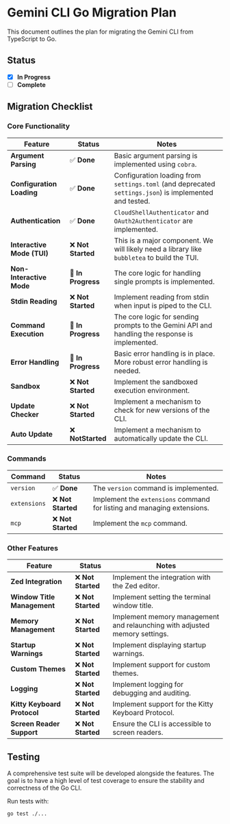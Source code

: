 # Gemini CLI Go Migration Plan

This document outlines the plan for migrating the Gemini CLI from TypeScript to Go.

## Status

- [x] **In Progress**
- [ ] **Complete**

## Migration Checklist

### Core Functionality

| Feature | Status | Notes |
| --- | --- | --- |
| **Argument Parsing** | ✅ **Done** | Basic argument parsing is implemented using `cobra`. |
| **Configuration Loading** | ✅ **Done** | Configuration loading from `settings.toml` (and deprecated `settings.json`) is implemented and tested. |
| **Authentication** | ✅ **Done** | `CloudShellAuthenticator` and `OAuth2Authenticator` are implemented. |
| **Interactive Mode (TUI)** | ❌ **Not Started** | This is a major component. We will likely need a library like `bubbletea` to build the TUI. |
| **Non-Interactive Mode** | 🚧 **In Progress** | The core logic for handling single prompts is implemented. |
| **Stdin Reading** | ❌ **Not Started** | Implement reading from stdin when input is piped to the CLI. |
| **Command Execution** | 🚧 **In Progress** | The core logic for sending prompts to the Gemini API and handling the response is implemented. |
| **Error Handling** | 🚧 **In Progress** | Basic error handling is in place. More robust error handling is needed. |
| **Sandbox** | ❌ **Not Started** | Implement the sandboxed execution environment. |
| **Update Checker** | ❌ **Not Started** | Implement a mechanism to check for new versions of the CLI. |
| **Auto Update** | ❌ **NotStarted** | Implement a mechanism to automatically update the CLI. |

### Commands

| Command | Status | Notes |
| --- | --- | --- |
| `version` | ✅ **Done** | The `version` command is implemented. |
| `extensions` | ❌ **Not Started** | Implement the `extensions` command for listing and managing extensions. |
| `mcp` | ❌ **Not Started** | Implement the `mcp` command. |

### Other Features

| Feature | Status | Notes |
| --- | --- | --- |
| **Zed Integration** | ❌ **Not Started** | Implement the integration with the Zed editor. |
| **Window Title Management** | ❌ **Not Started** | Implement setting the terminal window title. |
| **Memory Management** | ❌ **Not Started** | Implement memory management and relaunching with adjusted memory settings. |
| **Startup Warnings** | ❌ **Not Started** | Implement displaying startup warnings. |
| **Custom Themes** | ❌ **Not Started** | Implement support for custom themes. |
| **Logging** | ❌ **Not Started** | Implement logging for debugging and auditing. |
| **Kitty Keyboard Protocol** | ❌ **Not Started** | Implement support for the Kitty Keyboard Protocol. |
| **Screen Reader Support** | ❌ **Not Started** | Ensure the CLI is accessible to screen readers. |

## Testing

A comprehensive test suite will be developed alongside the features. The goal is to have a high level of test coverage to ensure the stability and correctness of the Go CLI.

Run tests with:
```bash
go test ./...
```
